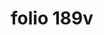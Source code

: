 ---
layout: edition
title: folio 189v
manuscript: Florence, Biblioteca Marucelliana, Carte Rajna XIX.15
sigla: R
iip: r189v.tif
milestone: 358
---
